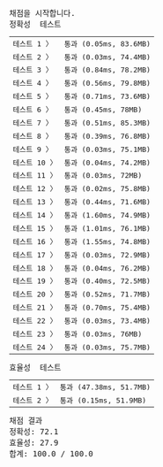 <pre class="console-content"><div></div><div class="console-heading">채점을 시작합니다.</div><div class="console-message">정확성  테스트</div><table class="console-test-group" data-category="correctness"><tbody><tr data-testcase-id="7194"><td valign="top" class="td-label">테스트 1 <span>〉</span></td><td class="result passed">통과 (0.05ms, 83.6MB)</td></tr><tr data-testcase-id="7195"><td valign="top" class="td-label">테스트 2 <span>〉</span></td><td class="result passed">통과 (0.03ms, 74.4MB)</td></tr><tr data-testcase-id="7196"><td valign="top" class="td-label">테스트 3 <span>〉</span></td><td class="result passed">통과 (0.84ms, 78.2MB)</td></tr><tr data-testcase-id="7197"><td valign="top" class="td-label">테스트 4 <span>〉</span></td><td class="result passed">통과 (0.56ms, 79.8MB)</td></tr><tr data-testcase-id="7198"><td valign="top" class="td-label">테스트 5 <span>〉</span></td><td class="result passed">통과 (0.71ms, 73.6MB)</td></tr><tr data-testcase-id="7199"><td valign="top" class="td-label">테스트 6 <span>〉</span></td><td class="result passed">통과 (0.45ms, 78MB)</td></tr><tr data-testcase-id="7200"><td valign="top" class="td-label">테스트 7 <span>〉</span></td><td class="result passed">통과 (0.51ms, 85.3MB)</td></tr><tr data-testcase-id="7201"><td valign="top" class="td-label">테스트 8 <span>〉</span></td><td class="result passed">통과 (0.39ms, 76.8MB)</td></tr><tr data-testcase-id="7202"><td valign="top" class="td-label">테스트 9 <span>〉</span></td><td class="result passed">통과 (0.03ms, 75.1MB)</td></tr><tr data-testcase-id="7203"><td valign="top" class="td-label">테스트 10 <span>〉</span></td><td class="result passed">통과 (0.04ms, 74.2MB)</td></tr><tr data-testcase-id="7204"><td valign="top" class="td-label">테스트 11 <span>〉</span></td><td class="result passed">통과 (0.03ms, 72MB)</td></tr><tr data-testcase-id="7205"><td valign="top" class="td-label">테스트 12 <span>〉</span></td><td class="result passed">통과 (0.02ms, 75.8MB)</td></tr><tr data-testcase-id="7206"><td valign="top" class="td-label">테스트 13 <span>〉</span></td><td class="result passed">통과 (0.44ms, 71.6MB)</td></tr><tr data-testcase-id="7207"><td valign="top" class="td-label">테스트 14 <span>〉</span></td><td class="result passed">통과 (1.60ms, 74.9MB)</td></tr><tr data-testcase-id="7208"><td valign="top" class="td-label">테스트 15 <span>〉</span></td><td class="result passed">통과 (1.01ms, 76.1MB)</td></tr><tr data-testcase-id="7209"><td valign="top" class="td-label">테스트 16 <span>〉</span></td><td class="result passed">통과 (1.55ms, 74.8MB)</td></tr><tr data-testcase-id="7210"><td valign="top" class="td-label">테스트 17 <span>〉</span></td><td class="result passed">통과 (0.03ms, 72.9MB)</td></tr><tr data-testcase-id="7211"><td valign="top" class="td-label">테스트 18 <span>〉</span></td><td class="result passed">통과 (0.04ms, 76.2MB)</td></tr><tr data-testcase-id="7212"><td valign="top" class="td-label">테스트 19 <span>〉</span></td><td class="result passed">통과 (0.40ms, 72.5MB)</td></tr><tr data-testcase-id="7213"><td valign="top" class="td-label">테스트 20 <span>〉</span></td><td class="result passed">통과 (0.52ms, 71.7MB)</td></tr><tr data-testcase-id="7214"><td valign="top" class="td-label">테스트 21 <span>〉</span></td><td class="result passed">통과 (0.70ms, 75.4MB)</td></tr><tr data-testcase-id="219536"><td valign="top" class="td-label">테스트 22 <span>〉</span></td><td class="result passed">통과 (0.03ms, 73.4MB)</td></tr><tr data-testcase-id="219537"><td valign="top" class="td-label">테스트 23 <span>〉</span></td><td class="result passed">통과 (0.03ms, 76MB)</td></tr><tr data-testcase-id="219538"><td valign="top" class="td-label">테스트 24 <span>〉</span></td><td class="result passed">통과 (0.03ms, 75.7MB)</td></tr></tbody></table><div class="console-message">효율성  테스트</div><table class="console-test-group" data-category="effectiveness"><tbody><tr data-testcase-id="7220"><td valign="top" class="td-label">테스트 1 <span>〉</span></td><td class="result passed">통과 (47.38ms, 51.7MB)</td></tr><tr data-testcase-id="7221"><td valign="top" class="td-label">테스트 2 <span>〉</span></td><td class="result passed">통과 (0.15ms, 51.9MB)</td></tr></tbody></table><div class="console-heading">채점 결과</div><div class="console-message">정확성: 72.1</div><div class="console-message">효율성: 27.9</div><div class="console-message">합계: 100.0 / 100.0</div></pre>